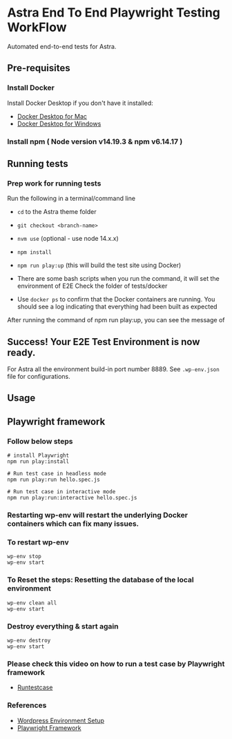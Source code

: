 # Astra End To End Playwright Testing WorkFlow

Automated end-to-end tests for Astra.

## Pre-requisites

### Install Docker

Install Docker Desktop if you don't have it installed:

-   [Docker Desktop for Mac](https://docs.docker.com/docker-for-mac/install/)
-   [Docker Desktop for Windows](https://docs.docker.com/docker-for-windows/install/)

### Install npm ( Node version v14.19.3 & npm v6.14.17 )

## Running tests

### Prep work for running tests

Run the following in a terminal/command line

-   `cd` to the Astra theme folder

-   `git checkout <branch-name>`

-   `nvm use` (optional - use node 14.x.x)

-   `npm install`
-   `npm run play:up` (this will build the test site using Docker)
-   There are some bash scripts when you run the command, it will set the environment of E2E
    Check the folder of tests/docker

-   Use `docker ps` to confirm that the Docker containers are running. You should see a log indicating that everything had been built as expected

After running the command of npm run play:up, you can see the message of

## Success! Your E2E Test Environment is now ready.

For Astra all the environment build-in port number 8889. See `.wp-env.json` file for configurations.

## Usage

## Playwright framework

### Follow below steps

```
# install Playwright
npm run play:install

# Run test case in headless mode
npm run play:run hello.spec.js

# Run test case in interactive mode
npm run play:run:interactive hello.spec.js
```

### Restarting wp-env will restart the underlying Docker containers which can fix many issues.

### To restart wp-env

```
wp-env stop
wp-env start
```

### To Reset the steps: Resetting the database of the local environment

```
wp-env clean all
wp-env start
```

### Destroy everything & start again

```
wp-env destroy
wp-env start
```

### Please check this video on how to run a test case by Playwright framework

-   [Runtestcase](https://share.getcloudapp.com/xQuOXRyj)

### References

-   [Wordpress Environment Setup](https://developer.wordpress.org/block-editor/reference-guides/packages/packages-env/#5-reset-the-database)
-   [Playwright Framework ](https://playwright.dev/)
